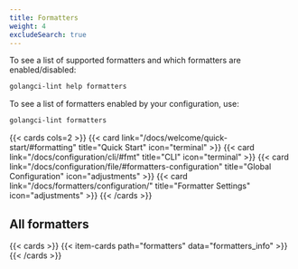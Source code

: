 ```yaml
---
title: Formatters
weight: 4
excludeSearch: true
---
```


To see a list of supported formatters and which formatters are enabled/disabled:

```bash
golangci-lint help formatters
```

To see a list of formatters enabled by your configuration, use:

```bash
golangci-lint formatters
```

{{< cards cols=2 >}}
    {{< card link="/docs/welcome/quick-start/#formatting" title="Quick Start" icon="terminal" >}}
    {{< card link="/docs/configuration/cli/#fmt" title="CLI" icon="terminal" >}}
    {{< card link="/docs/configuration/file/#formatters-configuration" title="Global Configuration" icon="adjustments" >}}
    {{< card link="/docs/formatters/configuration/" title="Formatter Settings" icon="adjustments" >}}
{{< /cards >}}

## All formatters

{{< cards >}}
    {{< item-cards path="formatters" data="formatters_info" >}}
{{< /cards >}}
